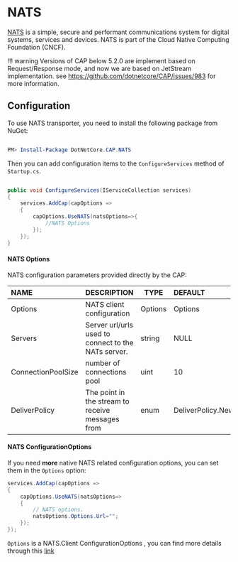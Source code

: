 # NATS

[NATS](https://nats.io/) is a simple, secure and performant communications system for digital systems, services and devices. NATS is part of the Cloud Native Computing Foundation (CNCF).

!!! warning
    Versions of CAP below 5.2.0 are implement based on Request/Response mode, and now we are based on JetStream implementation.
    see https://github.com/dotnetcore/CAP/issues/983 for more information.

## Configuration

To use NATS transporter, you need to install the following package from NuGet:

```powershell

PM> Install-Package DotNetCore.CAP.NATS

```

Then you can add configuration items to the `ConfigureServices` method of `Startup.cs`.

```csharp

public void ConfigureServices(IServiceCollection services)
{
    services.AddCap(capOptions =>
    {
        capOptions.UseNATS(natsOptions=>{
            //NATS Options
        });
    });
}

```

#### NATS Options

NATS configuration parameters provided directly by the CAP:

NAME | DESCRIPTION | TYPE | DEFAULT
:---|:---|---|:---
Options | NATS client configuration | Options | Options
Servers | Server url/urls used to connect to the NATs server. | string | NULL
ConnectionPoolSize  | number of connections pool | uint | 10
DeliverPolicy | The point in the stream to receive messages from | enum | DeliverPolicy.New

#### NATS ConfigurationOptions

If you need **more** native NATS related configuration options, you can set them in the `Options` option:

```csharp
services.AddCap(capOptions => 
{
    capOptions.UseNATS(natsOptions=>
    {
        // NATS options.
        natsOptions.Options.Url="";
    });
});
```

`Options` is a NATS.Client ConfigurationOptions , you can find more details through this [link](http://nats-io.github.io/nats.net/class_n_a_t_s_1_1_client_1_1_options.html)
